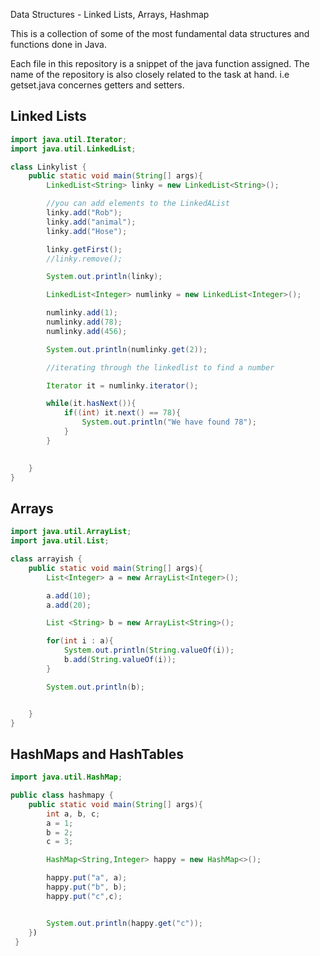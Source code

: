 Data Structures - Linked Lists, Arrays, Hashmap

This is a collection of some of the most fundamental data structures and functions done in Java.

Each file in this repository is a snippet of the java function assigned. The name of the repository is also closely related to the task at hand.
i.e getset.java concernes getters and setters.


## Linked Lists
```java
import java.util.Iterator;
import java.util.LinkedList;

class Linkylist {
    public static void main(String[] args){
        LinkedList<String> linky = new LinkedList<String>();

        //you can add elements to the LinkedAList 
        linky.add("Rob");
        linky.add("animal");
        linky.add("Hose");

        linky.getFirst();
        //linky.remove();

        System.out.println(linky);

        LinkedList<Integer> numlinky = new LinkedList<Integer>();

        numlinky.add(1);
        numlinky.add(78);
        numlinky.add(456);

        System.out.println(numlinky.get(2));

        //iterating through the linkedlist to find a number

        Iterator it = numlinky.iterator();

        while(it.hasNext()){
            if((int) it.next() == 78){
                System.out.println("We have found 78");
            }
        }
        

    }
}
```
## Arrays

```java
import java.util.ArrayList;
import java.util.List;

class arrayish {
    public static void main(String[] args){
        List<Integer> a = new ArrayList<Integer>();

        a.add(10);
        a.add(20);

        List <String> b = new ArrayList<String>();

        for(int i : a){
            System.out.println(String.valueOf(i));
            b.add(String.valueOf(i));
        }

        System.out.println(b);


    }
}
```
## HashMaps and HashTables

```java
import java.util.HashMap;

public class hashmapy {
    public static void main(String[] args){
        int a, b, c;
        a = 1;
        b = 2;
        c = 3;

        HashMap<String,Integer> happy = new HashMap<>();

        happy.put("a", a);
        happy.put("b", b);
        happy.put("c",c);


        System.out.println(happy.get("c"));
    })
 }
```


